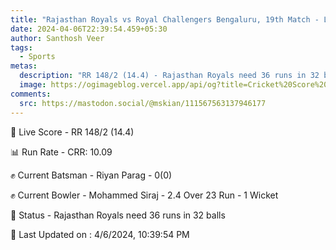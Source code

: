 ```yaml
---
title: "Rajasthan Royals vs Royal Challengers Bengaluru, 19th Match - Live Cricket Score"
date: 2024-04-06T22:39:54.459+05:30
author: Santhosh Veer
tags:
  - Sports
metas:
  description: "RR 148/2 (14.4) - Rajasthan Royals need 36 runs in 32 balls"
  image: https://ogimageblog.vercel.app/api/og?title=Cricket%20Score%20%F0%9F%8F%8F
comments:
  src: https://mastodon.social/@mskian/111567563137946177
---
```


🔴 Live Score - RR 148/2 (14.4)  

📊 Run Rate - CRR: 10.09  

✊ Current Batsman - Riyan Parag - 0(0)  

✊ Current Bowler - Mohammed Siraj - 2.4 Over 23 Run - 1 Wicket  

📑 Status - Rajasthan Royals need 36 runs in 32 balls

<!--more-->

📝 Last Updated on : 4/6/2024, 10:39:54 PM
